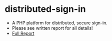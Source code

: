 # distributed-sign-in
- A PHP platform for distributed, secure sign-in.
- Please see written report for all details!
- [Full Report](https://github.com/NoahGallant/distributed-sign-in/raw/master/report/readme-report.pdf)
